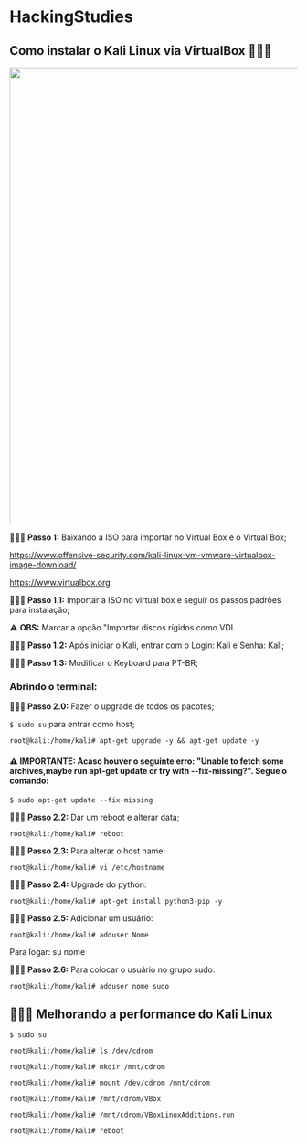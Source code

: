 # HackingStudies

## Como instalar o Kali Linux via VirtualBox 👨🏻‍💻

<img src="https://i.redd.it/g2b39yuijz151.png" alt="" width="800" align=center>

🕵🏻‍♂️ **Passo 1:** Baixando a ISO para importar no Virtual Box e o Virtual Box;

https://www.offensive-security.com/kali-linux-vm-vmware-virtualbox-image-download/

https://www.virtualbox.org

🕵🏻‍♂️ **Passo 1.1:** Importar a ISO no virtual box e seguir os passos padrões para instalação;

⚠️ **OBS:** Marcar a opção "Importar discos rígidos como VDI.

🕵🏻‍♂️ **Passo 1.2:** Após iniciar o Kali, entrar com o Login: Kali e Senha: Kali;

🕵🏻‍♂️ **Passo 1.3:** Modificar o Keyboard para PT-BR;

### Abrindo o terminal:

🕵🏻‍♂️ **Passo 2.0:** Fazer o upgrade de todos os pacotes;

`$ sudo su` para entrar como host;

`root@kali:/home/kali# apt-get upgrade -y && apt-get update -y`

#### ⚠️ **IMPORTANTE:** Acaso houver o seguinte erro: "Unable to fetch some archives,maybe run apt-get update or try with --fix-missing?". Segue o comando:

`$ sudo apt-get update --fix-missing`

🕵🏻‍♂️ **Passo 2.2:** Dar um reboot e alterar data;

``root@kali:/home/kali# reboot``

🕵🏻‍♂️ **Passo 2.3:** Para alterar o host name:

`root@kali:/home/kali# vi /etc/hostname`

🕵🏻‍♂️ **Passo 2.4:** Upgrade do python:

`root@kali:/home/kali# apt-get install python3-pip -y`

🕵🏻‍♂️ **Passo 2.5:** Adicionar um usuário:

`root@kali:/home/kali# adduser Nome`

Para logar: su nome

🕵🏻‍♂️ **Passo 2.6:** Para colocar o usuário no grupo sudo:

`root@kali:/home/kali# adduser nome sudo`

## 👨🏻‍🔧 Melhorando a performance do Kali Linux

`$ sudo su`

`root@kali:/home/kali# ls /dev/cdrom`

`root@kali:/home/kali# mkdir /mnt/cdrom`

`root@kali:/home/kali# mount /dev/cdrom /mnt/cdrom`

`root@kali:/home/kali# /mnt/cdrom/VBox`

`root@kali:/home/kali# /mnt/cdrom/VBoxLinuxAdditions.run`

`root@kali:/home/kali# reboot`
